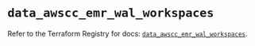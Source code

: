 # `data_awscc_emr_wal_workspaces`

Refer to the Terraform Registry for docs: [`data_awscc_emr_wal_workspaces`](https://registry.terraform.io/providers/hashicorp/awscc/0.70.0/docs/data-sources/emr_wal_workspaces).
